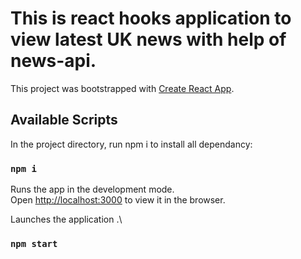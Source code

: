 # This is react hooks application to view latest UK news with help of news-api.

This project was bootstrapped with [Create React App](https://github.com/facebook/create-react-app).

## Available Scripts

In the project directory, run npm i to install all dependancy:

### `npm i`

Runs the app in the development mode.\
Open [http://localhost:3000](http://localhost:3000) to view it in the browser.


Launches the application .\

### `npm start`



